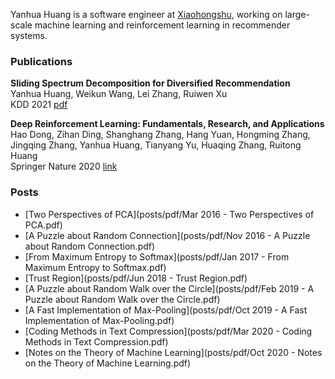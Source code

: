 Yanhua Huang is a software engineer at [Xiaohongshu](https://www.xiaohongshu.com/?language=en-US), working on large-scale machine learning and reinforcement learning in recommender systems.

### Publications

**Sliding Spectrum Decomposition for Diversified Recommendation**<br>Yanhua Huang, Weikun Wang, Lei Zhang, Ruiwen Xu<br>KDD 2021 [pdf](https://arxiv.org/pdf/2107.05204.pdf)

**Deep Reinforcement Learning: Fundamentals, Research, and Applications**<br>Hao Dong, Zihan Ding, Shanghang Zhang, Hang Yuan, Hongming Zhang, Jingqing Zhang, Yanhua Huang, Tianyang Yu, Huaqing Zhang, Ruitong Huang<br>Springer Nature 2020 [link](https://deepreinforcementlearningbook.org/)


### Posts
- [Two Perspectives of PCA](posts/pdf/Mar 2016 - Two Perspectives of PCA.pdf)
- [A Puzzle about Random Connection](posts/pdf/Nov 2016 - A Puzzle about Random Connection.pdf)
- [From Maximum Entropy to Softmax](posts/pdf/Jan 2017 - From Maximum Entropy to Softmax.pdf)
- [Trust Region](posts/pdf/Jun 2018 - Trust Region.pdf)
- [A Puzzle about Random Walk over the Circle](posts/pdf/Feb 2019 - A Puzzle about Random Walk over the Circle.pdf)
- [A Fast Implementation of Max-Pooling](posts/pdf/Oct 2019 - A Fast Implementation of Max-Pooling.pdf)
- [Coding Methods in Text Compression](posts/pdf/Mar 2020 - Coding Methods in Text Compression.pdf)
- [Notes on the Theory of Machine Learning](posts/pdf/Oct 2020 - Notes on the Theory of Machine Learning.pdf)
